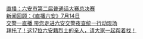   
[直播：六安市第二届普通话大赛总决赛](http://www.dianyue.me/archives/897/tmkbylqlj47f3vao/)  
[新闻回顾：《直播六安》7月14日](http://www.dianyue.me/archives/701/p37ntjsuix8609lz/)  
[交警一直播  带您走进六安交警夜查统一行动现场](http://www.dianyue.me/archives/251/ceupekcalttw6b4q/)  
[拜托了！这17位六安籍烈士的亲人，请大家一起帮着找！](http://www.dianyue.me/archives/808/t7x2hgkt3s0zgk3h/)